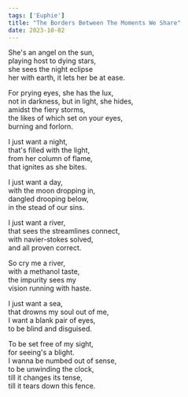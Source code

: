 ```yaml
---
tags: ['Euphie']
title: "The Borders Between The Moments We Share"
date: 2023-10-02
---
```


She's an angel on the sun,  
playing host to dying stars,  
she sees the night eclipse  
her with earth, it lets her be at ease.

For prying eyes, she has the lux,  
not in darkness, but in light, she hides,  
amidst the fiery storms,  
the likes of which set on your eyes,  
burning and forlorn.

I just want a night,  
that's filled with the light,  
from her column of flame,  
that ignites as she bites.

I just want a day,  
with the moon dropping in,  
dangled drooping below,  
in the stead of our sins.

I just want a river,  
that sees the streamlines connect,  
with navier-stokes solved,  
and all proven correct.

So cry me a river,  
with a methanol taste,  
the impurity sees my  
vision running with haste.

I just want a sea,  
that drowns my soul out of me,  
I want a blank pair of eyes,  
to be blind and disguised.

To be set free of my sight,  
for seeing's a blight.  
I wanna be numbed out of sense,  
to be unwinding the clock,  
till it changes its tense,  
till it tears down this fence.
